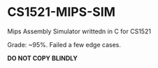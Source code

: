 # CS1521-MIPS-SIM
Mips Assembly Simulator writtedn in C for CS1521

Grade: ~95%. Failed a few edge cases.


<b>DO NOT COPY BLINDLY</b>
